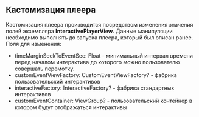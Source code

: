 ## Кастомизация плеера
Кастомизация плеера производится посредством изменения значения полей экземпляра **InteractivePlayerView**.
Данные манипуляции необходимо выполнять до запуска плеера, который был описан ранее.
Поля для изменения:
- timeMarginSeekToEventSec: Float - минимальный интервал времени перед началом интерактива до которого можно
пользователю совершать перемотку.
- customEventViewFactory: CustomEventViewFactory? - фабрика пользовательский интерактивов
- interactiveFactory: InteractiveFactory? - фабрика стандартных интерактивов 
- customEventContainer: ViewGroup? - пользовательский контейнер в котором будут отображаться интерактивы
